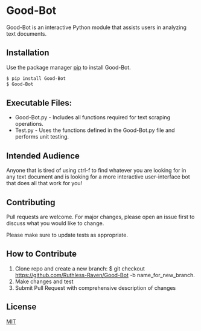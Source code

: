 # Good-Bot

Good-Bot is an interactive Python module that assists users in analyzing text documents.

## Installation

Use the package manager [pip](https://pip.pypa.io/en/stable/) to install Good-Bot.

```bash
$ pip install Good-Bot
$ Good-Bot
```
## Executable Files:
- Good-Bot.py - Includes all functions required for text scraping operations.
- Test.py - Uses the functions defined in the Good-Bot.py file and performs unit testing.

## Intended Audience
Anyone that is tired of using ctrl-f to find whatever you are looking for in any text
document and is looking for a more interactive user-interface bot that does all that work for you!

## Contributing
Pull requests are welcome. For major changes, please open an issue first to discuss what you would like to change.

Please make sure to update tests as appropriate.

## How to Contribute 
1. Clone repo and create a new branch: $ git checkout https://github.com/Ruthless-Raven/Good-Bot -b name_for_new_branch.
2. Make changes and test
3. Submit Pull Request with comprehensive description of changes

## License
[MIT](https://choosealicense.com/licenses/mit/)